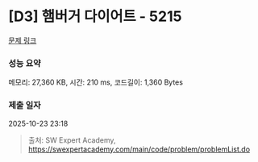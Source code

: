 # [D3] 햄버거 다이어트 - 5215 

[문제 링크](https://swexpertacademy.com/main/code/problem/problemDetail.do?contestProbId=AWT-lPB6dHUDFAVT) 

### 성능 요약

메모리: 27,360 KB, 시간: 210 ms, 코드길이: 1,360 Bytes

### 제출 일자

2025-10-23 23:18



> 출처: SW Expert Academy, https://swexpertacademy.com/main/code/problem/problemList.do